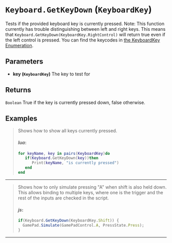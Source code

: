 # `Keyboard.GetKeyDown` (```KeyboardKey```)

Tests if the provided keyboard key is currently pressed.
Note: This function currently has trouble distinguishing between left and right keys. This means that `Keyboard.GetKeyDown(KeyboardKey.RightControl)` will return true even if the left control is pressed.
You can find the keycodes in [the KeyboardKey Enumeration](../Enumerations/KeyboardKey.md).

## Parameters
* **key (```KeyboardKey```)** 
	The key to test for

## Returns
```Boolean```
True if the key is currently pressed down, false otherwise.

## Examples
> Shows how to show all keys currently pressed.
> 
> #### _lua_:
> ```lua
> for keyName, key in pairs(KeyboardKey)do
>    if(Keyboard.GetKeyDown(key))then
>       Print(keyName, "is currently pressed")
>    end
> end
> ```
---
> Shows how to only simulate pressing "A" when shift is also held down. This allows binding to multiple keys, where one is the trigger and the rest of the inputs are checked in the script.
> 
> #### _js_:
> ```js
> if(Keyboard.GetKeyDown(KeyboardKey.Shift)) {
>   GamePad.Simulate(GamePadControl.A, PressState.Press);
> }
> ```
---
